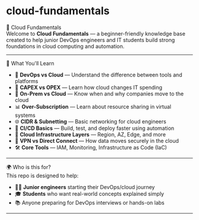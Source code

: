 # cloud-fundamentals
📘 Cloud Fundamentals  
Welcome to **Cloud Fundamentals** — a beginner-friendly knowledge base created to help junior DevOps engineers and IT students build strong foundations in cloud computing and automation.

---

🧠 What You'll Learn  
- 🔄 **DevOps vs Cloud** — Understand the difference between tools and platforms  
- 💸 **CAPEX vs OPEX** — Learn how cloud changes IT spending  
- 🏢 **On-Prem vs Cloud** — Know when and why companies move to the cloud  
- 📊 **Over-Subscription** — Learn about resource sharing in virtual systems  
- 🌐 **CIDR & Subnetting** — Basic networking for cloud engineers  
- 🚀 **CI/CD Basics** — Build, test, and deploy faster using automation  
- 🧱 **Cloud Infrastructure Layers** — Region, AZ, Edge, and more  
- 🔐 **VPN vs Direct Connect** — How data moves securely in the cloud  
- 🛠️ **Core Tools** — IAM, Monitoring, Infrastructure as Code (IaC)

---

🌍 Who is this for?  
This repo is designed to help:

- 🧑‍💻 **Junior engineers** starting their DevOps/cloud journey  
- 🎓 **Students** who want real-world concepts explained simply  
- 📚 Anyone preparing for DevOps interviews or hands-on labs

---

